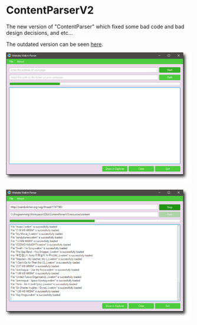 # ContentParserV2

The new version of "ContentParser" which fixed some bad code and bad design decisions, and etc...

The outdated version can be seen [here](https://github.com/Skevary/ContentParser).

![alt tag](https://github.com/Skevary/ContentParserV2/blob/master/resources/screenshot/c1.png)

![alt tag](https://github.com/Skevary/ContentParserV2/blob/master/resources/screenshot/c2.png)
